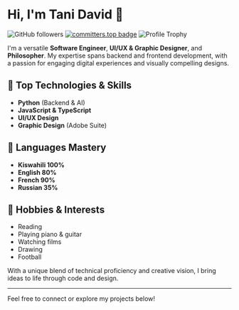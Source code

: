 # Hi, I'm Tani David 👋

![GitHub followers](https://img.shields.io/github/followers/Tani243?style=social)
[![committers.top badge](https://user-badge.committers.top/congo_kinshasa/Tani243.svg)](https://user-badge.committers.top/congo_kinshasa/Tani243)
![Profile Trophy](https://github-profile-trophy.vercel.app/?username=Tani243&title=Commit,Followers,Repositories,Stars)

I'm a versatile **Software Engineer**, **UI/UX & Graphic Designer**, and **Philosopher**. My expertise spans backend and frontend development, with a passion for engaging digital experiences and visually compelling designs.

## 🚀 Top Technologies & Skills
- **Python** (Backend & AI)
- **JavaScript & TypeScript**
- **UI/UX Design**
- **Graphic Design** (Adobe Suite)

## 🚀 Languages Mastery
- **Kiswahili 100%**
- **English 80%**
- **French 90%**
- **Russian 35%**

## 🎵 Hobbies & Interests
- Reading
- Playing piano & guitar
- Watching films
- Drawing
- Football

With a unique blend of technical proficiency and creative vision, I bring ideas to life through code and design.

---
Feel free to connect or explore my projects below!
